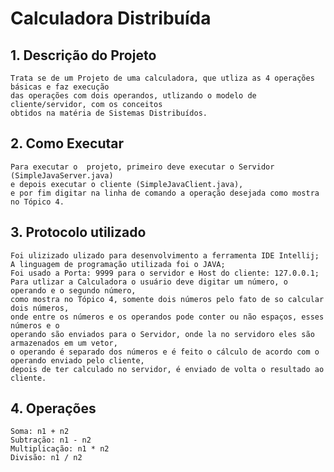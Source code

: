 # Calculadora Distribuída

## 1. Descrição do Projeto
~~~~~~~~~~~~~~~~~~~~~~~~~~~~~~~~~~~~~~~~~~~~
Trata se de um Projeto de uma calculadora, que utliza as 4 operações básicas e faz execução
das operações com dois operandos, utlizando o modelo de cliente/servidor, com os conceitos
obtidos na matéria de Sistemas Distribuídos.
~~~~~~~~~~~~~~~~~~~~~~~~~~~~~~~~~~~~~~~~~~~~

## 2. Como Executar
~~~~~~~~~~~~~~~~~~~~~~~~~~~~~~~~~~~~~~~~~~~~
Para executar o  projeto, primeiro deve executar o Servidor (SimpleJavaServer.java)
e depois executar o cliente (SimpleJavaClient.java), 
e por fim digitar na linha de comando a operação desejada como mostra no Tópico 4.
~~~~~~~~~~~~~~~~~~~~~~~~~~~~~~~~~~~~~~~~~~~~

## 3. Protocolo utilizado
~~~~~~~~~~~~~~~~~~~~~~~~~~~~~~~~~~~~~~~~~~~~
Foi ulizizado ulizado para desenvolvimento a ferramenta IDE Intellij;
A linguagem de programação utilizada foi o JAVA;
Foi usado a Porta: 9999 para o servidor e Host do cliente: 127.0.0.1;
Para utlizar a Calculadora o usuário deve digitar um número, o operando e o segundo número,
como mostra no Tópico 4, somente dois números pelo fato de so calcular dois números,
onde entre os números e os operandos pode conter ou não espaços, esses números e o
operando são enviados para o Servidor, onde la no servidoro eles são armazenados em um vetor,
o operando é separado dos números e é feito o cálculo de acordo com o operando enviado pelo cliente,
depois de ter calculado no servidor, é enviado de volta o resultado ao cliente.
~~~~~~~~~~~~~~~~~~~~~~~~~~~~~~~~~~~~~~~~~~~~

## 4. Operações
~~~~~~~~~~~~~~~~~~~~~~~~~~~~~~~~~~~~~~~~~~~~
Soma: n1 + n2
Subtração: n1 - n2
Multiplicação: n1 * n2
Divisão: n1 / n2
~~~~~~~~~~~~~~~~~~~~~~~~~~~~~~~~~~~~~~~~~~~~
